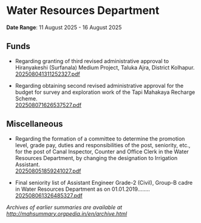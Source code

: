# Water Resources Department

**Date Range**: 11 August 2025 - 16 August 2025


## Funds
- Regarding granting of third revised administrative approval to Hiranyakeshi (Surfanala) Medium Project, Taluka Ajra, District Kolhapur.\
  [202508041311252327.pdf](https://gr.maharashtra.gov.in/Site/Upload/Government%20Resolutions/English/202508041311252327.pdf)

- Regarding obtaining second revised administrative approval for the budget for survey and exploration work of the Tapi Mahakaya Recharge Scheme.\
  [202508071626537527.pdf](https://gr.maharashtra.gov.in/Site/Upload/Government%20Resolutions/English/202508071626537527.pdf)

## Miscellaneous
- Regarding the formation of a committee to determine the promotion level, grade pay, duties and responsibilities of the post, seniority, etc., for the post of Canal Inspector, Counter and Office Clerk in the Water Resources Department, by changing the designation to Irrigation Assistant.\
  [202508051859241027.pdf](https://gr.maharashtra.gov.in/Site/Upload/Government%20Resolutions/English/202508051859241027.pdf)

- Final seniority list of Assistant Engineer Grade-2 (Civil), Group-B cadre in Water Resources Department as on 01.01.2019........\
  [202508061326485327.pdf](https://gr.maharashtra.gov.in/Site/Upload/Government%20Resolutions/English/202508061326485327.pdf)


*Archives of earlier summaries are available at http://mahsummary.orgpedia.in/en/archive.html*